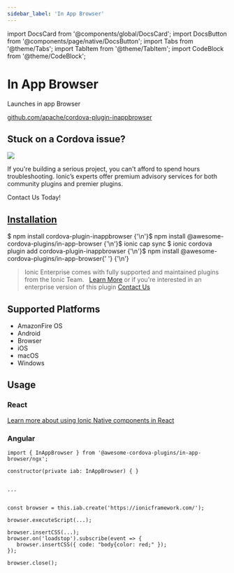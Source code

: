 ```yaml
---
sidebar_label: 'In App Browser'
---
```


import DocsCard from '@components/global/DocsCard';
import DocsButton from '@components/page/native/DocsButton';
import Tabs from '@theme/Tabs';
import TabItem from '@theme/TabItem';
import CodeBlock from '@theme/CodeBlock';

# In App Browser

Launches in app Browser

<p>
  <a href="https://github.com/apache/cordova-plugin-inappbrowser" target="_blank" rel="noopener" className="git-link">github.com/apache/cordova-plugin-inappbrowser</a>
</p>

<h2>Stuck on a Cordova issue?</h2>
<DocsCard
  className="cordova-ee-card"
  header="Don't waste precious time on plugin issues."
  href="https://ionicframework.com/sales?product_of_interest=Ionic%20Native"
>
  <div>
    <img src="/docs/icons/native-cordova-bot.png" class="cordova-ee-img" />
    <p>
      If you're building a serious project, you can't afford to spend hours troubleshooting. Ionic’s experts offer
      premium advisory services for both community plugins and premier plugins.
    </p>
    <DocsButton className="native-ee-detail">Contact Us Today!</DocsButton>
  </div>
</DocsCard>

<h2 id="installation">
  <a href="#installation">Installation</a>
</h2>
<Tabs
  groupId="runtime"
  defaultValue="Capacitor"
  values={[
    { value: 'Capacitor', label: 'Capacitor' },
    { value: 'Cordova', label: 'Cordova' },
    { value: 'Enterprise', label: 'Enterprise' },
  ]}
>
  <TabItem value="Capacitor">
    <CodeBlock className="language-shell">
      $ npm install cordova-plugin-inappbrowser {'\n'}$ npm install @awesome-cordova-plugins/in-app-browser {'\n'}$
      ionic cap sync
    </CodeBlock>
  </TabItem>
  <TabItem value="Cordova">
    <CodeBlock className="language-shell">
      $ ionic cordova plugin add cordova-plugin-inappbrowser {'\n'}$ npm install @awesome-cordova-plugins/in-app-browser{' '}
      {'\n'}
    </CodeBlock>
  </TabItem>
  <TabItem value="Enterprise">
    <blockquote>
      Ionic Enterprise comes with fully supported and maintained plugins from the Ionic Team. &nbsp;
      <a class="btn" href="https://ionic.io/docs/premier-plugins">Learn More</a> or if you're interested in an enterprise version of this plugin <a class="btn" href="https://ionicframework.com/sales?product_of_interest=Ionic%20Enterprise%20Engine">Contact Us</a>
    </blockquote>
  </TabItem>
</Tabs>

## Supported Platforms

- AmazonFire OS
- Android
- Browser
- iOS
- macOS
- Windows

## Usage

### React

[Learn more about using Ionic Native components in React](../native-community.md#react)

### Angular

```tsx
import { InAppBrowser } from '@awesome-cordova-plugins/in-app-browser/ngx';

constructor(private iab: InAppBrowser) { }


...


const browser = this.iab.create('https://ionicframework.com/');

browser.executeScript(...);

browser.insertCSS(...);
browser.on('loadstop').subscribe(event => {
   browser.insertCSS({ code: "body{color: red;" });
});

browser.close();

```
